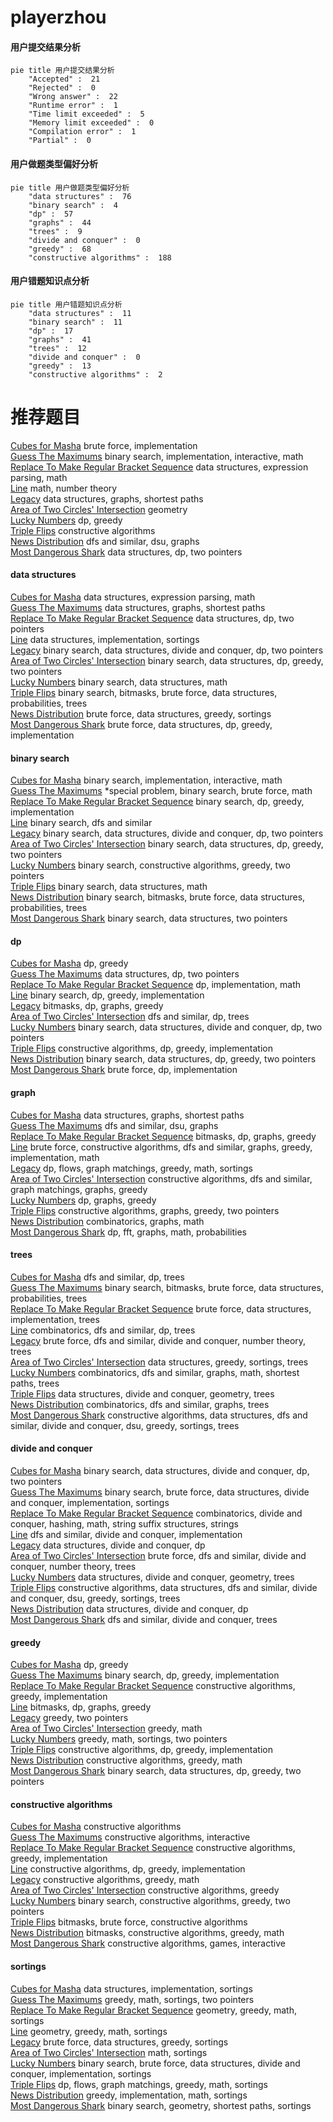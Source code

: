 # playerzhou
<!-- tabs:start -->
#### **用户提交结果分析**

```mermaid
pie title 用户提交结果分析
    "Accepted" :  21
    "Rejected" :  0
    "Wrong answer" :  22
    "Runtime error" :  1
    "Time limit exceeded" :  5
    "Memory limit exceeded" :  0
    "Compilation error" :  1
    "Partial" :  0
```
#### **用户做题类型偏好分析**

```mermaid
pie title 用户做题类型偏好分析
    "data structures" :  76
    "binary search" :  4
    "dp" :  57
    "graphs" :  44
    "trees" :  9
    "divide and conquer" :  0
    "greedy" :  68
    "constructive algorithms" :  188
```
#### **用户错题知识点分析**

```mermaid
pie title 用户错题知识点分析
    "data structures" :  11
    "binary search" :  11
    "dp" :  17
    "graphs" :  41
    "trees" :  12
    "divide and conquer" :  0
    "greedy" :  13
    "constructive algorithms" :  2
```
<!-- tabs:end -->
# 推荐题目
[Cubes for Masha](http://codeforces.com/problemset/problem/887/B)		brute force,
                        implementation		  
[Guess The Maximums](http://codeforces.com/problemset/problem/1363/D)		binary search,
                        implementation,
                        interactive,
                        math		  
[Replace To Make Regular Bracket Sequence](http://codeforces.com/problemset/problem/612/C)		data structures,
                        expression parsing,
                        math		  
[Line](http://codeforces.com/problemset/problem/7/C)		math,
                        number theory		  
[Legacy](https://codeforces.com/contest/787/problem/D)		data structures,
                        graphs,
                        shortest paths		  
[Area of Two Circles' Intersection](http://codeforces.com/problemset/problem/600/D)		geometry		  
[Lucky Numbers](http://codeforces.com/problemset/problem/95/B)		dp,
                        greedy		  
[Triple Flips](https://codeforces.com/contest/1071/problem/C)		constructive algorithms		  
[News Distribution](http://codeforces.com/problemset/problem/1167/C)		dfs and similar,
                        dsu,
                        graphs		  
[Most Dangerous Shark](http://codeforces.com/problemset/problem/1131/G)		data structures,
                        dp,
                        two pointers		  
<!-- tabs:start -->
#### **data structures**
[Cubes for Masha](http://codeforces.com/problemset/problem/612/C)		data structures,
                        expression parsing,
                        math		  
[Guess The Maximums](https://codeforces.com/contest/787/problem/D)		data structures,
                        graphs,
                        shortest paths		  
[Replace To Make Regular Bracket Sequence](http://codeforces.com/problemset/problem/1131/G)		data structures,
                        dp,
                        two pointers		  
[Line](https://codeforces.com/contest/860/problem/B)		data structures,
                        implementation,
                        sortings		  
[Legacy](http://codeforces.com/problemset/problem/1428/F)		binary search,
                        data structures,
                        divide and conquer,
                        dp,
                        two pointers		  
[Area of Two Circles' Intersection](http://codeforces.com/problemset/problem/1492/C)		binary search,
                        data structures,
                        dp,
                        greedy,
                        two pointers		  
[Lucky Numbers](http://codeforces.com/problemset/problem/1490/G)		binary search,
                        data structures,
                        math		  
[Triple Flips](http://codeforces.com/problemset/problem/1479/D)		binary search,
                        bitmasks,
                        brute force,
                        data structures,
                        probabilities,
                        trees		  
[News Distribution](http://codeforces.com/problemset/problem/1497/A)		brute force,
                        data structures,
                        greedy,
                        sortings		  
[Most Dangerous Shark](http://codeforces.com/problemset/problem/1491/C)		brute force,
                        data structures,
                        dp,
                        greedy,
                        implementation		  
#### **binary search**
[Cubes for Masha](http://codeforces.com/problemset/problem/1363/D)		binary search,
                        implementation,
                        interactive,
                        math		  
[Guess The Maximums](http://codeforces.com/problemset/problem/1488/C)		*special problem,
                        binary search,
                        brute force,
                        math		  
[Replace To Make Regular Bracket Sequence](http://codeforces.com/problemset/problem/1201/D)		binary search,
                        dp,
                        greedy,
                        implementation		  
[Line](http://codeforces.com/problemset/problem/730/C)		binary search,
                        dfs and similar		  
[Legacy](http://codeforces.com/problemset/problem/1428/F)		binary search,
                        data structures,
                        divide and conquer,
                        dp,
                        two pointers		  
[Area of Two Circles' Intersection](http://codeforces.com/problemset/problem/1492/C)		binary search,
                        data structures,
                        dp,
                        greedy,
                        two pointers		  
[Lucky Numbers](http://codeforces.com/problemset/problem/1463/D)		binary search,
                        constructive algorithms,
                        greedy,
                        two pointers		  
[Triple Flips](http://codeforces.com/problemset/problem/1490/G)		binary search,
                        data structures,
                        math		  
[News Distribution](http://codeforces.com/problemset/problem/1479/D)		binary search,
                        bitmasks,
                        brute force,
                        data structures,
                        probabilities,
                        trees		  
[Most Dangerous Shark](http://codeforces.com/problemset/problem/1436/E)		binary search,
                        data structures,
                        two pointers		  
#### **dp**
[Cubes for Masha](http://codeforces.com/problemset/problem/95/B)		dp,
                        greedy		  
[Guess The Maximums](http://codeforces.com/problemset/problem/1131/G)		data structures,
                        dp,
                        two pointers		  
[Replace To Make Regular Bracket Sequence](http://codeforces.com/problemset/problem/288/E)		dp,
                        implementation,
                        math		  
[Line](http://codeforces.com/problemset/problem/1201/D)		binary search,
                        dp,
                        greedy,
                        implementation		  
[Legacy](http://codeforces.com/problemset/problem/1340/B)		bitmasks,
                        dp,
                        graphs,
                        greedy		  
[Area of Two Circles' Intersection](http://codeforces.com/problemset/problem/161/D)		dfs and similar,
                        dp,
                        trees		  
[Lucky Numbers](http://codeforces.com/problemset/problem/1428/F)		binary search,
                        data structures,
                        divide and conquer,
                        dp,
                        two pointers		  
[Triple Flips](http://codeforces.com/problemset/problem/1384/B2)		constructive algorithms,
                        dp,
                        greedy,
                        implementation		  
[News Distribution](http://codeforces.com/problemset/problem/1492/C)		binary search,
                        data structures,
                        dp,
                        greedy,
                        two pointers		  
[Most Dangerous Shark](https://codeforces.com/contest/1457/problem/C)		brute force,
                        dp,
                        implementation		  
#### **graph**
[Cubes for Masha](https://codeforces.com/contest/787/problem/D)		data structures,
                        graphs,
                        shortest paths		  
[Guess The Maximums](http://codeforces.com/problemset/problem/1167/C)		dfs and similar,
                        dsu,
                        graphs		  
[Replace To Make Regular Bracket Sequence](http://codeforces.com/problemset/problem/1340/B)		bitmasks,
                        dp,
                        graphs,
                        greedy		  
[Line](http://codeforces.com/problemset/problem/1487/C)		brute force,
                        constructive algorithms,
                        dfs and similar,
                        graphs,
                        greedy,
                        implementation,
                        math		  
[Legacy](http://codeforces.com/problemset/problem/1437/C)		dp,
                        flows,
                        graph matchings,
                        greedy,
                        math,
                        sortings		  
[Area of Two Circles' Intersection](http://codeforces.com/problemset/problem/1470/D)		constructive algorithms,
                        dfs and similar,
                        graph matchings,
                        graphs,
                        greedy		  
[Lucky Numbers](http://codeforces.com/problemset/problem/1476/C)		dp,
                        graphs,
                        greedy		  
[Triple Flips](http://codeforces.com/problemset/problem/1304/D)		constructive algorithms,
                        graphs,
                        greedy,
                        two pointers		  
[News Distribution](http://codeforces.com/problemset/problem/1475/C)		combinatorics,
                        graphs,
                        math		  
[Most Dangerous Shark](http://codeforces.com/problemset/problem/553/E)		dp,
                        fft,
                        graphs,
                        math,
                        probabilities		  
#### **trees**
[Cubes for Masha](http://codeforces.com/problemset/problem/161/D)		dfs and similar,
                        dp,
                        trees		  
[Guess The Maximums](http://codeforces.com/problemset/problem/1479/D)		binary search,
                        bitmasks,
                        brute force,
                        data structures,
                        probabilities,
                        trees		  
[Replace To Make Regular Bracket Sequence](http://codeforces.com/problemset/problem/1511/C)		brute force,
                        data structures,
                        implementation,
                        trees		  
[Line](http://codeforces.com/problemset/problem/1499/F)		combinatorics,
                        dfs and similar,
                        dp,
                        trees		  
[Legacy](http://codeforces.com/problemset/problem/1491/E)		brute force,
                        dfs and similar,
                        divide and conquer,
                        number theory,
                        trees		  
[Area of Two Circles' Intersection](http://codeforces.com/problemset/problem/1466/D)		data structures,
                        greedy,
                        sortings,
                        trees		  
[Lucky Numbers](http://codeforces.com/problemset/problem/1495/D)		combinatorics,
                        dfs and similar,
                        graphs,
                        math,
                        shortest paths,
                        trees		  
[Triple Flips](http://codeforces.com/problemset/problem/1303/G)		data structures,
                        divide and conquer,
                        geometry,
                        trees		  
[News Distribution](http://codeforces.com/problemset/problem/1454/E)		combinatorics,
                        dfs and similar,
                        graphs,
                        trees		  
[Most Dangerous Shark](http://codeforces.com/problemset/problem/1494/D)		constructive algorithms,
                        data structures,
                        dfs and similar,
                        divide and conquer,
                        dsu,
                        greedy,
                        sortings,
                        trees		  
#### **divide and conquer**
[Cubes for Masha](http://codeforces.com/problemset/problem/1428/F)		binary search,
                        data structures,
                        divide and conquer,
                        dp,
                        two pointers		  
[Guess The Maximums](http://codeforces.com/problemset/problem/1461/D)		binary search,
                        brute force,
                        data structures,
                        divide and conquer,
                        implementation,
                        sortings		  
[Replace To Make Regular Bracket Sequence](http://codeforces.com/problemset/problem/1466/G)		combinatorics,
                        divide and conquer,
                        hashing,
                        math,
                        string suffix structures,
                        strings		  
[Line](http://codeforces.com/problemset/problem/1490/D)		dfs and similar,
                        divide and conquer,
                        implementation		  
[Legacy](https://codeforces.com/contest/1483/problem/C)		data structures,
                        divide and conquer,
                        dp		  
[Area of Two Circles' Intersection](http://codeforces.com/problemset/problem/1491/E)		brute force,
                        dfs and similar,
                        divide and conquer,
                        number theory,
                        trees		  
[Lucky Numbers](http://codeforces.com/problemset/problem/1303/G)		data structures,
                        divide and conquer,
                        geometry,
                        trees		  
[Triple Flips](http://codeforces.com/problemset/problem/1494/D)		constructive algorithms,
                        data structures,
                        dfs and similar,
                        divide and conquer,
                        dsu,
                        greedy,
                        sortings,
                        trees		  
[News Distribution](http://codeforces.com/problemset/problem/1482/E)		data structures,
                        divide and conquer,
                        dp		  
[Most Dangerous Shark](http://codeforces.com/problemset/problem/566/C)		dfs and similar,
                        divide and conquer,
                        trees		  
#### **greedy**
[Cubes for Masha](http://codeforces.com/problemset/problem/95/B)		dp,
                        greedy		  
[Guess The Maximums](http://codeforces.com/problemset/problem/1201/D)		binary search,
                        dp,
                        greedy,
                        implementation		  
[Replace To Make Regular Bracket Sequence](http://codeforces.com/problemset/problem/1254/A)		constructive algorithms,
                        greedy,
                        implementation		  
[Line](http://codeforces.com/problemset/problem/1340/B)		bitmasks,
                        dp,
                        graphs,
                        greedy		  
[Legacy](http://codeforces.com/problemset/problem/716/B)		greedy,
                        two pointers		  
[Area of Two Circles' Intersection](http://codeforces.com/problemset/problem/1181/A)		greedy,
                        math		  
[Lucky Numbers](http://codeforces.com/problemset/problem/1369/C)		greedy,
                        math,
                        sortings,
                        two pointers		  
[Triple Flips](http://codeforces.com/problemset/problem/1384/B2)		constructive algorithms,
                        dp,
                        greedy,
                        implementation		  
[News Distribution](http://codeforces.com/problemset/problem/1467/A)		constructive algorithms,
                        greedy,
                        math		  
[Most Dangerous Shark](http://codeforces.com/problemset/problem/1492/C)		binary search,
                        data structures,
                        dp,
                        greedy,
                        two pointers		  
#### **constructive algorithms**
[Cubes for Masha](https://codeforces.com/contest/1071/problem/C)		constructive algorithms		  
[Guess The Maximums](http://codeforces.com/problemset/problem/1090/F)		constructive algorithms,
                        interactive		  
[Replace To Make Regular Bracket Sequence](http://codeforces.com/problemset/problem/1254/A)		constructive algorithms,
                        greedy,
                        implementation		  
[Line](http://codeforces.com/problemset/problem/1384/B2)		constructive algorithms,
                        dp,
                        greedy,
                        implementation		  
[Legacy](http://codeforces.com/problemset/problem/1467/A)		constructive algorithms,
                        greedy,
                        math		  
[Area of Two Circles' Intersection](http://codeforces.com/problemset/problem/1493/A)		constructive algorithms,
                        greedy		  
[Lucky Numbers](http://codeforces.com/problemset/problem/1463/D)		binary search,
                        constructive algorithms,
                        greedy,
                        two pointers		  
[Triple Flips](https://codeforces.com/contest/1456/problem/B)		bitmasks,
                        brute force,
                        constructive algorithms		  
[News Distribution](http://codeforces.com/problemset/problem/1492/D)		bitmasks,
                        constructive algorithms,
                        greedy,
                        math		  
[Most Dangerous Shark](https://codeforces.com/contest/1504/problem/D)		constructive algorithms,
                        games,
                        interactive		  
#### **sortings**
[Cubes for Masha](https://codeforces.com/contest/860/problem/B)		data structures,
                        implementation,
                        sortings		  
[Guess The Maximums](http://codeforces.com/problemset/problem/1369/C)		greedy,
                        math,
                        sortings,
                        two pointers		  
[Replace To Make Regular Bracket Sequence](https://codeforces.com/contest/1496/problem/C)		geometry,
                        greedy,
                        math,
                        sortings		  
[Line](http://codeforces.com/problemset/problem/1495/A)		geometry,
                        greedy,
                        math,
                        sortings		  
[Legacy](http://codeforces.com/problemset/problem/1497/A)		brute force,
                        data structures,
                        greedy,
                        sortings		  
[Area of Two Circles' Intersection](http://codeforces.com/problemset/problem/1427/A)		math,
                        sortings		  
[Lucky Numbers](http://codeforces.com/problemset/problem/1461/D)		binary search,
                        brute force,
                        data structures,
                        divide and conquer,
                        implementation,
                        sortings		  
[Triple Flips](http://codeforces.com/problemset/problem/1437/C)		dp,
                        flows,
                        graph matchings,
                        greedy,
                        math,
                        sortings		  
[News Distribution](http://codeforces.com/problemset/problem/1473/A)		greedy,
                        implementation,
                        math,
                        sortings		  
[Most Dangerous Shark](http://codeforces.com/problemset/problem/1486/B)		binary search,
                        geometry,
                        shortest paths,
                        sortings		  
<!-- tabs:end -->
